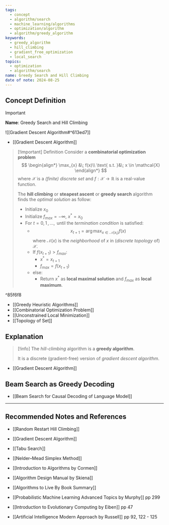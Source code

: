 ```yaml
---
tags:
  - concept
  - algorithm/search
  - machine_learning/algorithms
  - optimization/algorithm
  - algorithm/greedy_algorithm
keywords:
  - greedy_algorithm
  - hill_climbing
  - gradient_free_optimization
  - local_search
topics:
  - optimization
  - algorithm/search
name: Greedy Search and Hill Climbing
date of note: 2024-08-25
---
```


## Concept Definition

>[!important]
>**Name**: Greedy Search and Hill Climbing

![[Gradient Descent Algorithm#^613ed7]]

- [[Gradient Descent Algorithm]]

>[!important] Definition
>Consider a **combinatorial optimization problem**
>$$
>\begin{align*}
> \max_{x} &\; f(x)\\
> \text{ s.t. }&\; x \in \mathcal{X}
>\end{align*} 
>$$
>where $\mathcal{X}$ is a *(finite) discrete set* and $f: \mathcal{X} \to \mathbb{R}$ is a real-value function. 
>
>The **hill climbing** or **steapest ascent** or **greedy search** algorithm finds the *optimal solution* as follow:
>- Initialize $x_{0}$
>- Initialize $f_{max} = -\infty$, $x^{*}= x_{0}$
>- For $t=0,\,1\,{,}\ldots{,}\,$ until the *termination condition* is satisfied:
>	- $$x_{t+1} = \arg\max_{x \in \mathcal{N}(x_{t})}f(x)$$ where $\mathcal{N}(x)$ is the *neighborhood* of $x$ in (*discrete topology* of) $\mathcal{X}$.
>	- If $f(x_{t+1}) > f_{max}$:
>		- $x^{*} = x_{t+1}$
>		- $f_{max} = f(x_{t+1})$
>	- else:
>		- Return $x^{*}$ as **local maximal solution** and $f_{max}$ as **local maximum**.
>	



^85f6f8

- [[Greedy Heuristic Algorithms]]
- [[Combinatorial Optimization Problem]]
- [[Unconstrained Local Minimization]]
- [[Topology of Set]]


## Explanation

>[!info]
>The *hill-climbing* algorithm is a **greedy algorithm**. 
>
>It is a discrete (gradient-free) version of *gradient descent algorithm*.

- [[Gradient Descent Algorithm]]


## Beam Search as Greedy Decoding

- [[Beam Search for Causal Decoding of Language Model]]


-----------
##  Recommended Notes and References


- [[Random Restart Hill Climbing]]
- [[Gradient Descent Algorithm]]

- [[Tabu Search]]
- [[Nelder–Mead Simplex Method]]

- [[Introduction to Algorithms by Cormen]]
- [[Algorithm Design Manual by Skiena]]
- [[Algorithms to Live By Book Summary]]

- [[Probabilistic Machine Learning Advanced Topics by Murphy]] pp 299
- [[Introduction to Evolutionary Computing by Eiben]] pp 47
- [[Artificial Intelligence Modern Approach by Russell]] pp 92, 122 - 125